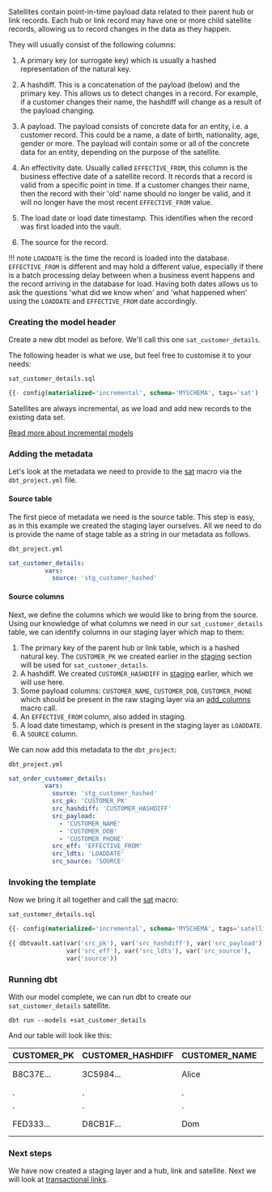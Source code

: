 Satellites contain point-in-time payload data related to their parent hub or link records. 
Each hub or link record may have one or more child satellite records, allowing us to record changes in 
the data as they happen. 

They will usually consist of the following columns:

1. A primary key (or surrogate key) which is usually a hashed representation of the natural key.

2. A hashdiff. This is a concatenation of the payload (below) and the primary key. This
allows us to detect changes in a record. For example, if a customer changes their name, 
the hashdiff will change as a result of the payload changing. 

3. A payload. The payload consists of concrete data for an entity, i.e. a customer record. This could be
a name, a date of birth, nationality, age, gender or more. The payload will contain some or all of the
concrete data for an entity, depending on the purpose of the satellite. 

4. An effectivity date. Usually called ```EFFECTIVE_FROM```, this column is the business effective date of a 
satellite record. It records that a record is valid from a specific point in time.
If a customer changes their name, then the record with their 'old' name should no longer be valid, and it will no longer 
have the most recent ```EFFECTIVE_FROM``` value. 

5. The load date or load date timestamp. This identifies when the record was first loaded into the vault.

6. The source for the record.

!!! note
    ```LOADDATE``` is the time the record is loaded into the database. ```EFFECTIVE_FROM``` is different and may hold a 
    different value, especially if there is a batch processing delay between when a business event happens and the 
    record arriving in the database for load. Having both dates allows us to ask the questions 'what did we know when' 
    and 'what happened when' using the ```LOADDATE``` and ```EFFECTIVE_FROM``` date accordingly. 

### Creating the model header

Create a new dbt model as before. We'll call this one ```sat_customer_details```. 

The following header is what we use, but feel free to customise it to your needs:

```sat_customer_details.sql```
```sql
{{- config(materialized='incremental', schema='MYSCHEMA', tags='sat') -}}
```

Satellites are always incremental, as we load and add new records to the existing data set.

[Read more about incremental models](https://docs.getdbt.com/v0.15.0/docs/configuring-incremental-models)

### Adding the metadata

Let's look at the metadata we need to provide to the [sat](../macros.md#sat) macro via the ```dbt_project.yml``` file.

#### Source table

The first piece of metadata we need is the source table. This step is easy, as in this example we created the 
staging layer ourselves.  All we need to do is provide the name of stage table as a string in our metadata 
as follows.

```dbt_project.yml```
```yaml
sat_customer_details:
          vars:
            source: 'stg_customer_hashed'
```
    
#### Source columns

Next, we define the columns which we would like to bring from the source.
Using our knowledge of what columns we need in our ```sat_customer_details``` table, we can identify columns in our
staging layer which map to them:

1. The primary key of the parent hub or link table,  which is a hashed natural key. 
The ```CUSTOMER_PK``` we created earlier in the [staging](wt_staging.md) section will be used for ```sat_customer_details```.
2. A hashdiff. We created ```CUSTOMER_HASHDIFF``` in [staging](wt_staging.md) earlier, which we will use here.
3. Some payload columns: ```CUSTOMER_NAME```, ```CUSTOMER_DOB```, ```CUSTOMER_PHONE``` which should be present in the 
raw staging layer via an [add_columns](../macros.md#add_columns) macro call.
4. An ```EFFECTIVE_FROM``` column, also added in staging. 
5. A load date timestamp, which is present in the staging layer as ```LOADDATE```. 
6. A ```SOURCE``` column.

We can now add this metadata to the ```dbt_project```:

```dbt_project.yml```
```yaml hl_lines="4 5 6 7 8 9 10 11 12"
sat_order_customer_details:
          vars:
            source: 'stg_customer_hashed'
            src_pk: 'CUSTOMER_PK'
            src_hashdiff: 'CUSTOMER_HASHDIFF'
            src_payload:
              - 'CUSTOMER_NAME'
              - 'CUSTOMER_DOB'
              - 'CUSTOMER_PHONE'
            src_eff: 'EFFECTIVE_FROM'
            src_ldts: 'LOADDATE'
            src_source: 'SOURCE'
```

### Invoking the template 

Now we bring it all together and call the [sat](../macros.md#sat) macro:

```sat_customer_details.sql```
```sql hl_lines="3 4 5"
{{- config(materialized='incremental', schema='MYSCHEMA', tags='satellite') -}}

{{ dbtvault.sat(var('src_pk'), var('src_hashdiff'), var('src_payload'),
                var('src_eff'), var('src_ldts'), var('src_source'),
                var('source'))                                               }}
```

### Running dbt

With our model complete, we can run dbt to create our ```sat_customer_details``` satellite.

```dbt run --models +sat_customer_details```
    
And our table will look like this:

| CUSTOMER_PK  | CUSTOMER_HASHDIFF | CUSTOMER_NAME | CUSTOMER_DOB | CUSTOMER_PHONE  | EFFECTIVE_FROM | LOADDATE    | SOURCE |
| ------------ | ------------      | ----------    | ------------ | --------------- | -------------- | ----------- | ------ |
| B8C37E...    | 3C5984...         | Alice         | 1997-04-24   | 17-214-233-1214 | 1993-01-01     | 1993-01-01  | 1      |
| .            | .                 | .             | .            | .               | .              | .           | 1      |
| .            | .                 | .             | .            | .               | .              | .           | 1      |
| FED333...    | D8CB1F...         | Dom           | 2018-04-13   | 17-214-233-1217 | 1993-01-01     | 1993-01-01  | 1      |


### Next steps

We have now created a staging layer and a hub, link and satellite. Next we will look at [transactional links](wt_t_links.md).